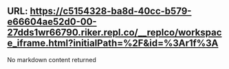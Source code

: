URL: https://c5154328-ba8d-40cc-b579-e66604ae52d0-00-27dds1wr66790.riker.repl.co/__replco/workspace_iframe.html?initialPath=%2F&id=%3Ar1f%3A
---
No markdown content returned